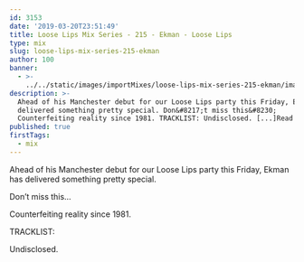 ```yaml
---
id: 3153
date: '2019-03-20T23:51:49'
title: Loose Lips Mix Series - 215 - Ekman - Loose Lips
type: mix
slug: loose-lips-mix-series-215-ekman
author: 100
banner:
  - >-
    ../../static/images/importMixes/loose-lips-mix-series-215-ekman/image3153.jpeg
description: >-
  Ahead of his Manchester debut for our Loose Lips party this Friday, Ekman has
  delivered something pretty special. Don&#8217;t miss this&#8230;
  Counterfeiting reality since 1981. TRACKLIST: Undisclosed. [...]Read More...
published: true
firstTags:
  - mix
---
```

Ahead of his Manchester debut for our Loose Lips party this Friday, Ekman has delivered something pretty special.

Don’t miss this…

Counterfeiting reality since 1981.

TRACKLIST:

Undisclosed.